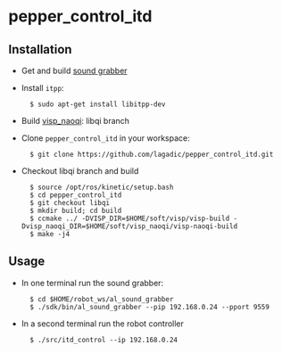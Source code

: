 # pepper_control_itd

## Installation

* Get and build [sound grabber](https://github.com/lagadic/al_sound_grabber)

* Install `itpp`:

        $ sudo apt-get install libitpp-dev

* Build [visp_naoqi](https://github.com/lagadic/visp_naoqi): libqi branch
* Clone `pepper_control_itd` in your workspace:

        $ git clone https://github.com/lagadic/pepper_control_itd.git

* Checkout libqi branch and build

        $ source /opt/ros/kinetic/setup.bash
        $ cd pepper_control_itd
        $ git checkout libqi
        $ mkdir build; cd build
        $ ccmake ../ -DVISP_DIR=$HOME/soft/visp/visp-build -Dvisp_naoqi_DIR=$HOME/soft/visp_naoqi/visp-naoqi-build
        $ make -j4

## Usage

* In one terminal run the sound grabber:

        $ cd $HOME/robot_ws/al_sound_grabber
        $ ./sdk/bin/al_sound_grabber --pip 192.168.0.24 --pport 9559

* In a second terminal run the robot controller

        $ ./src/itd_control --ip 192.168.0.24


